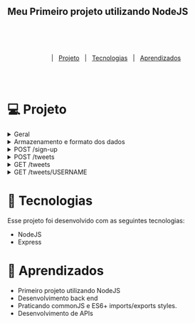## Meu Primeiro projeto utilizando NodeJS
  
<br><br><br>

<p align="center">
  |&nbsp;&nbsp;&nbsp<a href="#Projeto">Projeto</a>&nbsp;&nbsp;
  |&nbsp;&nbsp;&nbsp<a href="#Tecnologias">Tecnologias</a>&nbsp;&nbsp;
  |&nbsp;&nbsp;&nbsp<a href="#Aprendizados">Aprendizados</a>&nbsp;&nbsp;&nbsp;&nbsp;
</p>
<br><br>

<div align="center">
	
</div>

<h1 id="Projeto"> 💻 Projeto</h1>

<details>
<summary>    
Geral
</summary>

- [ ]  Adicione um script no `package.json` para iniciar o servidor rodando `npm start`

</details>
 
<details>
<summary>
Armazenamento e formato dos dados
</summary>

- [ ]  Para persistir os dados (usuários e tweets), **utilize variáveis globais em memória**
- [ ]  O formato de um **usuário** deve ser:

```json
{
    username: 'bobesponja', 
    avatar: "https://cdn.shopify.com/s/files/1/0150/0643/3380/files/Screen_Shot_2019-07-01_at_11.35.42_AM_370x230@2x.png" 
}
```
- [ ]  O formato de um tweet deve ser:

```json
{
    username: "bobesponja",
  tweet: "Eu amo hambúrguer de siri!"
}
```
</details>
 
<details>
<summary>
POST /sign-up
</summary>

- [ ]  Deve receber (pelo body da request), um parâmetro username e um avatar, contendo o nome do username do usuário e a sua foto de avatar:

```json
{
    username: "bobesponja",
    avatar: "https://cdn.shopify.com/s/files/1/0150/0643/3380/files/Screen_Shot_2019-07-01_at_11.35.42_AM_370x230@2x.png"
}
```

- [ ]  Salvar esse usuário num array de usuários do servidor
- [ ]  Por fim, retornar a mensagem `“OK”`
</details>

<details>
<summary>
POST /tweets
</summary>

- [ ]  Se o usuário não estiver cadastrado (username não fez `sign-up` anteriormente), deve retornar a mensagem `“UNAUTHORIZED”`
- [ ]  Deve receber (pelo `body` da request), o parametro `tweet`:
- [ ]  Deverá recebr o nome de usuário por meio de um header user. 

```json
{
    username: "bobesponja",
    tweet: "Eu amo hambúrguer de siri!"
}
```

- [ ]  Salvar esse tweet num array de tweets do servidor
- [ ]  Por fim, retornar a mensagem `“OK”`

</details>

<details>
<summary>
GET /tweets
</summary>

- [ ]  Esse endpoint deverá passar a receber uma página identificada via query string, no formato `?page=1`.
- [ ]  Retornar os 10 últimos tweets publicados
- [ ]  Lembre-se de validar se o valor de `page` (query string) foi enviado e tem valor **maior ou igual a** **1.** Caso o valor não seja um número maior que 1, deverá responder com a mensagem “Informe uma página válida!” e com o status code 400 (BAD REQUEST).
- [ ]  O parâmetro `page` continua opcional. Caso não seja enviado, deverá retornar últimos 10 tweets.

```json
[
	{
		username: "bobesponja",
		avatar: "https://cdn.shopify.com/s/files/1/0150/0643/3380/files/Screen_Shot_2019-07-01_at_11.35.42_AM_370x230@2x.png",
		tweet: "Eu amo hambúrguer de siri!"
	}
]
```
- [ ]  Caso não tenha nenhum tweet cadastrado, retorna um array vazio
</details>

<details>
<summary>
GET /tweets/USERNAME
</summary>

- [ ]  Retornar todos os tweets publicados do usuário recebido por parâmetro de rota em um array no formato abaixo:
```json
[
	{
		username: "bobesponja",
		avatar: "https://cdn.shopify.com/s/files/1/0150/0643/3380/files/Screen_Shot_2019-07-01_at_11.35.42_AM_370x230@2x.png",
	  tweet: "Eu amo hambúrguer de siri!"
	},
	{
		username: "bobesponja",
		avatar: "https://cdn.shopify.com/s/files/1/0150/0643/3380/files/Screen_Shot_2019-07-01_at_11.35.42_AM_370x230@2x.png",
	  tweet: "Eu sou amigo do Patrick, ele é uma estrela!"
	}
]
```
- [ ] Se não houver nenhum tweet deste usuário, retornar um array vazio.
</details>

<h1 id="Tecnologias">🚀 Tecnologias</h1>

Esse projeto foi desenvolvido com as seguintes tecnologias:

- NodeJS
- Express


<h1 id="Aprendizados">🧠 Aprendizados</h1>

- Primeiro projeto utilizando NodeJS 
- Desenvolvimento back end
- Praticando commonJS e ES6+ imports/exports styles.
- Desenvolvimento de APIs
  
	

